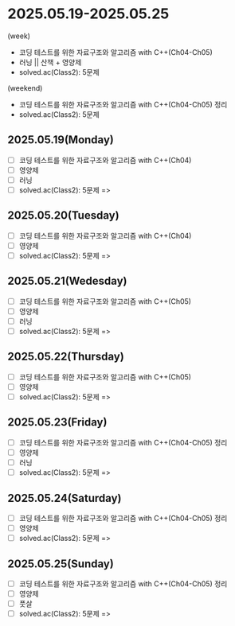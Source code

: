 # 2025.05.19-2025.05.25
(week)
- 코딩 테스트를 위한 자료구조와 알고리즘 with C++(Ch04-Ch05)
- 러닝 || 산책 + 영양제
- solved.ac(Class2): 5문제

(weekend)
- 코딩 테스트를 위한 자료구조와 알고리즘 with C++(Ch04-Ch05) 정리
- solved.ac(Class2): 5문제


## 2025.05.19(Monday)
- [ ] 코딩 테스트를 위한 자료구조와 알고리즘 with C++(Ch04)
- [ ] 영양제
- [ ] 러닝
- [ ] solved.ac(Class2): 5문제
=> 

## 2025.05.20(Tuesday)
- [ ] 코딩 테스트를 위한 자료구조와 알고리즘 with C++(Ch04)
- [ ] 영양제
- [ ] solved.ac(Class2): 5문제
=> 

## 2025.05.21(Wedesday)
- [ ] 코딩 테스트를 위한 자료구조와 알고리즘 with C++(Ch05)
- [ ] 영양제
- [ ] 러닝
- [ ] solved.ac(Class2): 5문제
=> 

## 2025.05.22(Thursday)
- [ ] 코딩 테스트를 위한 자료구조와 알고리즘 with C++(Ch05)
- [ ] 영양제
- [ ] solved.ac(Class2): 5문제
=> 

## 2025.05.23(Friday)
- [ ] 코딩 테스트를 위한 자료구조와 알고리즘 with C++(Ch04-Ch05) 정리
- [ ] 영양제
- [ ] 러닝
- [ ] solved.ac(Class2): 5문제
=> 

## 2025.05.24(Saturday)
- [ ] 코딩 테스트를 위한 자료구조와 알고리즘 with C++(Ch04-Ch05) 정리
- [ ] 영양제
- [ ] solved.ac(Class2): 5문제
=> 

## 2025.05.25(Sunday)
- [ ] 코딩 테스트를 위한 자료구조와 알고리즘 with C++(Ch04-Ch05) 정리
- [ ] 영양제
- [ ] 풋살
- [ ] solved.ac(Class2): 5문제
=> 
